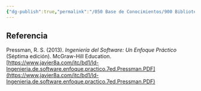```yaml
---
{"dg-publish":true,"permalink":"/050 Base de Conocimientos/900 Biblioteca/Zk Lit (Pressman, 2013) Ingeniería del Software - Un Enfoque Práctico (Séptima edición). McGraw-Hill Education/","tags":["libro","ingenieríaDelSoftware"]}
---
```


## Referencia
Pressman, R. S. (2013). _Ingeniería del Software: Un Enfoque Práctico_ (Séptima edición). McGraw-Hill Education. [https://www.javier8a.com/itc/bd1/ld-Ingenieria.de.software.enfoque.practico.7ed.Pressman.PDF](https://www.javier8a.com/itc/bd1/ld-Ingenieria.de.software.enfoque.practico.7ed.Pressman.PDF)
